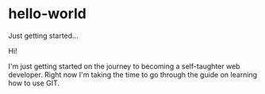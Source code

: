 # hello-world
Just getting started...

Hi!

I'm just getting started on the journey to becoming a self-taughter web developer. Right now I'm taking the time to go through the guide on learning how to use GIT.
